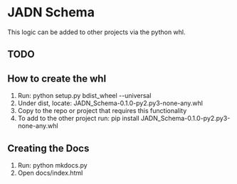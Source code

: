 # JADN Schema

This logic can be added to other projects via the python whl. 

## TODO

## How to create the whl
1) Run: python setup.py bdist_wheel --universal
2) Under dist, locate: JADN_Schema-0.1.0-py2.py3-none-any.whl
3) Copy to the repo or project that requires this functionality
4) To add to the other project run: pip install JADN_Schema-0.1.0-py2.py3-none-any.whl

## Creating the Docs
1) Run: python mkdocs.py
2) Open docs/index.html
